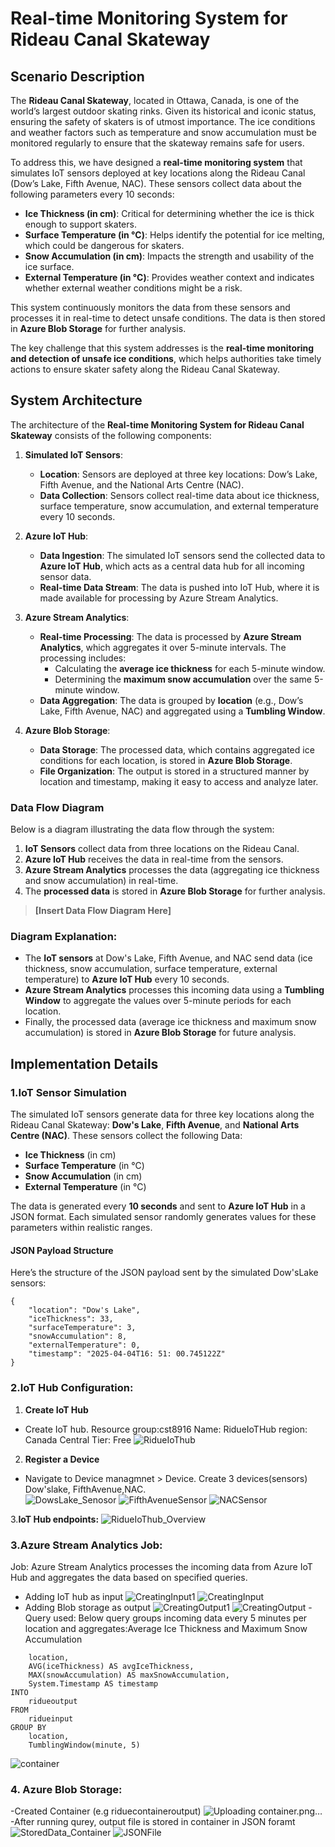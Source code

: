 # Real-time Monitoring System for Rideau Canal Skateway

## Scenario Description

The **Rideau Canal Skateway**, located in Ottawa, Canada, is one of the world’s largest outdoor skating rinks. Given its historical and iconic status, ensuring the safety of skaters is of utmost importance. The ice conditions and weather factors such as temperature and snow accumulation must be monitored regularly to ensure that the skateway remains safe for users.

To address this, we have designed a **real-time monitoring system** that simulates IoT sensors deployed at key locations along the Rideau Canal (Dow’s Lake, Fifth Avenue, NAC). These sensors collect data about the following parameters every 10 seconds:

- **Ice Thickness (in cm)**: Critical for determining whether the ice is thick enough to support skaters.
- **Surface Temperature (in °C)**: Helps identify the potential for ice melting, which could be dangerous for skaters.
- **Snow Accumulation (in cm)**: Impacts the strength and usability of the ice surface.
- **External Temperature (in °C)**: Provides weather context and indicates whether external weather conditions might be a risk.

This system continuously monitors the data from these sensors and processes it in real-time to detect unsafe conditions. The data is then stored in **Azure Blob Storage** for further analysis.

The key challenge that this system addresses is the **real-time monitoring and detection of unsafe ice conditions**, which helps authorities take timely actions to ensure skater safety along the Rideau Canal Skateway.

## System Architecture

The architecture of the **Real-time Monitoring System for Rideau Canal Skateway** consists of the following components:

1. **Simulated IoT Sensors**:
   - **Location**: Sensors are deployed at three key locations: Dow’s Lake, Fifth Avenue, and the National Arts Centre (NAC).
   - **Data Collection**: Sensors collect real-time data about ice thickness, surface temperature, snow accumulation, and external temperature every 10 seconds.

2. **Azure IoT Hub**:
   - **Data Ingestion**: The simulated IoT sensors send the collected data to **Azure IoT Hub**, which acts as a central data hub for all incoming sensor data.
   - **Real-time Data Stream**: The data is pushed into IoT Hub, where it is made available for processing by Azure Stream Analytics.

3. **Azure Stream Analytics**:
   - **Real-time Processing**: The data is processed by **Azure Stream Analytics**, which aggregates it over 5-minute intervals. The processing includes:
     - Calculating the **average ice thickness** for each 5-minute window.
     - Determining the **maximum snow accumulation** over the same 5-minute window.
   - **Data Aggregation**: The data is grouped by **location** (e.g., Dow’s Lake, Fifth Avenue, NAC) and aggregated using a **Tumbling Window**.

4. **Azure Blob Storage**:
   - **Data Storage**: The processed data, which contains aggregated ice conditions for each location, is stored in **Azure Blob Storage**.
   - **File Organization**: The output is stored in a structured manner by location and timestamp, making it easy to access and analyze later.

### Data Flow Diagram

Below is a diagram illustrating the data flow through the system:

1. **IoT Sensors** collect data from three locations on the Rideau Canal.
2. **Azure IoT Hub** receives the data in real-time from the sensors.
3. **Azure Stream Analytics** processes the data (aggregating ice thickness and snow accumulation) in real-time.
4. The **processed data** is stored in **Azure Blob Storage** for further analysis.

> **[Insert Data Flow Diagram Here]**

### Diagram Explanation:
- The **IoT sensors** at Dow's Lake, Fifth Avenue, and NAC send data (ice thickness, snow accumulation, surface temperature, external temperature) to **Azure IoT Hub** every 10 seconds.
- **Azure Stream Analytics** processes this incoming data using a **Tumbling Window** to aggregate the values over 5-minute periods for each location.
- Finally, the processed data (average ice thickness and maximum snow accumulation) is stored in **Azure Blob Storage** for future analysis.
  
## Implementation Details

### 1.IoT Sensor Simulation

The simulated IoT sensors generate data for three key locations along the Rideau Canal Skateway: **Dow's Lake**, **Fifth Avenue**, and **National Arts Centre (NAC)**. These sensors collect the following Data:
- **Ice Thickness** (in cm)
- **Surface Temperature** (in °C)
- **Snow Accumulation** (in cm)
- **External Temperature** (in °C)

The data is generated every **10 seconds** and sent to **Azure IoT Hub** in a JSON format. Each simulated sensor randomly generates values for these parameters within realistic ranges.

#### JSON Payload Structure

Here’s the structure of the JSON payload sent by the simulated Dow'sLake sensors:
```
{
    "location": "Dow's Lake",
    "iceThickness": 33,
    "surfaceTemperature": 3,
    "snowAccumulation": 8,
    "externalTemperature": 0,
    "timestamp": "2025-04-04T16: 51: 00.745122Z"
}
```
### 2.IoT Hub Configuration:
1. **Create IoT Hub**
- Create IoT hub.
   Resource group:cst8916
   Name: RidueIoTHub
   region: Canada Central
   Tier: Free
![RidueIoThub](https://github.com/user-attachments/assets/fbbc466f-378a-4e45-bbdf-af65f914622b)
2. **Register a Device**
-  Navigate to Device managmnet > Device. Create 3 devices(sensors) Dow'slake, FifthAvenue,NAC.   
![DowsLake_Senosor](https://github.com/user-attachments/assets/32f28271-5521-4fd8-9057-72f0467510c8)
![FifthAvenueSensor](https://github.com/user-attachments/assets/cedfc58d-3f55-4a14-b09d-3c793bb5c412)
![NACSensor](https://github.com/user-attachments/assets/6611b308-c6f7-4e37-a6ea-df81e879e8a4)

 3.**IoT Hub endpoints:**
![RidueIoThub_Overview](https://github.com/user-attachments/assets/7ec20617-eded-486f-ac7a-f81ca973a369)

### 3.Azure Stream Analytics Job:  
Job: Azure Stream Analytics processes the incoming data from Azure IoT Hub and aggregates the data based on specified queries.
- Adding IoT hub as input 
![CreatingInput1](https://github.com/user-attachments/assets/86f8f62d-1ca0-4973-af42-113bdb3284c5)
![CreatingInput](https://github.com/user-attachments/assets/564654ba-a4a3-4fe8-b94d-c2244c0446e1)
- Adding Blob storage as output
 ![CreatingOutput1](https://github.com/user-attachments/assets/22317509-56fd-4013-85b5-e9b13c60844f)
![CreatingOutput](https://github.com/user-attachments/assets/04878678-5c1f-42d9-a8e7-639167e6872d)
-Query used:
Below query groups incoming data every 5 minutes per location and aggregates:Average Ice Thickness and Maximum Snow Accumulation
```SELECT
    location,
    AVG(iceThickness) AS avgIceThickness,
    MAX(snowAccumulation) AS maxSnowAccumulation,
    System.Timestamp AS timestamp
INTO
    ridueoutput
FROM
    ridueinput
GROUP BY
    location,
    TumblingWindow(minute, 5)
```
![container](https://github.com/user-attachments/assets/1cac32fe-8974-456d-b479-b6e045894b92)

### 4. Azure Blob Storage:
-Created Container (e.g riduecontaineroutput)
![Uploading container.png…]()
-After running qurey, output file is stored in container in JSON foramt
![StoredData_Container](https://github.com/user-attachments/assets/3c9f24a5-06d8-4414-97fe-52810d5ceea3)
![JSONFile](https://github.com/user-attachments/assets/2dfff3d2-a3b2-4b85-9863-c1e8d769930a)
